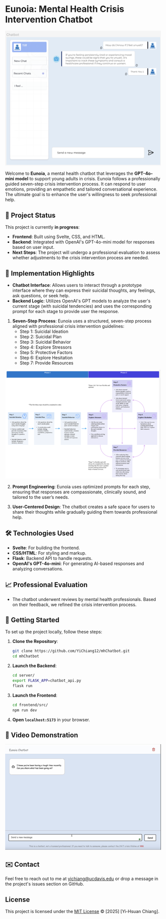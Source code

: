 # Eunoia: Mental Health Crisis Intervention Chatbot

![Figma Design](images/figma_chatbotDesign.png "Figma Design for Chatbot")

Welcome to **Eunoia**, a mental health chatbot that leverages the **GPT-4o-mini model** to support young adults in crisis. Eunoia follows a professionally guided seven-step crisis intervention process. It can respond to user emotions, providing an empathetic and tailored conversational experience. The ultimate goal is to enhance the user's willingness to seek professional help.

## 🚧 Project Status

This project is currently **in progress**:
- **Frontend**: Built using Svelte, CSS, and HTML.
- **Backend**: Integrated with OpenAI's GPT-4o-mini model for responses based on user input.
- **Next Steps**: The project will undergo a professional evaluation to assess whether adjustments to the crisis intervention process are needed.


## 📌 Implementation Highlights

- **Chatbot Interface**: Allows users to interact through a prototype interface where they can express their suicidal thoughts, any feelings, ask questions, or seek help.
- **Backend Logic**: Utilizes OpenAI's GPT models to analyze the user's current stage (with suicidal tendencies) and uses the corresponding prompt for each stage to provide user the response.

1. **Seven-Step Process**: Eunoia uses a structured, seven-step process aligned with professional crisis intervention guidelines:
    - Step 1: Suicidal Ideation
    - Step 2: Suicidal Plan
    - Step 3: Suicidal Behavior
    - Step 4: Explore Stressors
    - Step 5: Protective Factors
    - Step 6: Explore Hesitation
    - Step 7: Provide Resources

![Seven-Step Process Flowchart](images/7_stepProcess.png "Seven-Step Process Flowchart")

2. **Prompt Engineering**: Eunoia uses optimized prompts for each step, ensuring that responses are compassionate, clinically sound, and tailored to the user’s needs.

3. **User-Centered Design**: The chatbot creates a safe space for users to share their thoughts while gradually guiding them towards professional help.

## 🛠 Technologies Used

- **Svelte**: For building the frontend.
- **CSS/HTML**: For styling and markup.
- **Flask**: Backend API to handle requests.
- **OpenAI's GPT-4o-mini**: For generating AI-based responses and analyzing conversations.

## 📈 Professional Evaluation

- The chatbot underwent reviews by mental health professionals. Based on their feedback, we refined the crisis intervention process.

## 🏁 Getting Started

To set up the project locally, follow these steps:

1. **Clone the Repository**:
    ```bash
    git clone https://github.com/YiChiang12/mhChatbot.git
    cd mhChatbot
    ```

2. **Launch the Backend**:
    ```bash
    cd server/
    export FLASK_APP=chatbot_api.py
    flask run
    ```

3. **Launch the Frontend**:
    ```bash
    cd frontend/src/
    npm run dev
    ```

4. **Open `localhost:5173`** in your browser.

## 🎥 Video Demonstration
[![Eunoia Chatbot Demo](images/videoFrame.png)](https://drive.google.com/file/d/1pduU65QJt_a_iy_PcLj_bGmBGs92FpsC/view "Eunoia Chatbot Demo")


## ✉️ Contact
Feel free to reach out to me at [yichiang@ucdavis.edu](mailto:yichiang@ucdavis.edu) or drop a message in the project's issues section on GitHub.


## License
This project is licensed under the [MIT License](LICENSE.md) © [2025] [Yi-Hsuan Chiang].
